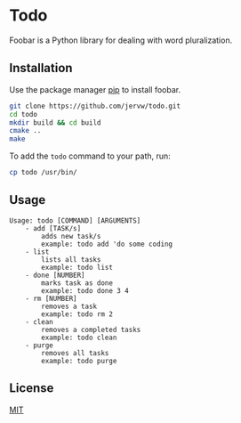 # Todo

Foobar is a Python library for dealing with word pluralization.

## Installation

Use the package manager [pip](https://pip.pypa.io/en/stable/) to install foobar.

```bash
git clone https://github.com/jervw/todo.git
cd todo
mkdir build && cd build
cmake ..
make
```
To add the `todo` command to your path, run:
```bash
cp todo /usr/bin/
```
## Usage

```
Usage: todo [COMMAND] [ARGUMENTS]
    - add [TASK/s]
        adds new task/s
        example: todo add 'do some coding
    - list
        lists all tasks
        example: todo list
    - done [NUMBER]
        marks task as done
        example: todo done 3 4
    - rm [NUMBER]
        removes a task
        example: todo rm 2
    - clean
        removes a completed tasks
        example: todo clean
    - purge
        removes all tasks
        example: todo purge
```

## License
[MIT](https://choosealicense.com/licenses/mit/)